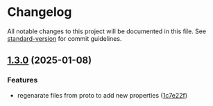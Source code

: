 # Changelog

All notable changes to this project will be documented in this file. See [standard-version](https://github.com/conventional-changelog/standard-version) for commit guidelines.

## [1.3.0](https://github.com/openfeed-org/sdk-js/compare/1.2.3...1.3.0) (2025-01-08)


### Features

* regenarate files from proto to add new properties ([1c7e22f](https://github.com/openfeed-org/sdk-js/commit/1c7e22fa0a06d129a44abff90bdce72e3d1976de))
